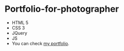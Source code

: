 # Portfolio-for-photographer
- HTML 5
- CSS 3
- JQuery
- JS
- You can check [my portfolio](https://ceppel.github.io/Portfolio-for-photographer/).
